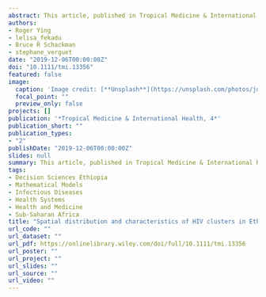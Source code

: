```yaml
---
abstract: This article, published in Tropical Medicine & International Health, aims to identify the spatial and temporal trends, and epidemiologic correlates, of HIV clusters in Ethiopia. The authors use biomarker and survey data from the 2005, 2011, and 2016 Ethiopia Demographic and Health Surveys (DHS), and the spatial-temporal distribution of HIV is estimated using the Kulldorff spatial scan statistic, a likelihood-based method for determining clustering. The study results indicate that in Ethiopia, geographic HIV clusters are driven by different risk factors. Decreasing the HIV burden will therefore require targeted interventions.
authors:
- Roger Ying
- lelisa_fekadu
- Bruce R Schackman
- stephane_verguet
date: "2019-12-06T00:00:00Z"
doi: "10.1111/tmi.13356"
featured: false
image:
  caption: 'Image credit: [**Unsplash**](https://unsplash.com/photos/jdD8gXaTZsc)'
  focal_point: ""
  preview_only: false
projects: []
publication: '*Tropical Medicine & International Health, 4*'
publication_short: ""
publication_types:
- "2"
publishDate: "2019-12-06T00:00:00Z"
slides: null
summary: This article, published in Tropical Medicine & International Health, aims to identify the spatial and temporal trends, and epidemiologic correlates, of HIV clusters in Ethiopia. The authors use biomarker and survey data from the 2005, 2011, and 2016 Ethiopia Demographic and Health Surveys (DHS), and the spatial-temporal distribution of HIV is estimated using the Kulldorff spatial scan statistic, a likelihood-based method for determining clustering. The study results indicate that in Ethiopia, geographic HIV clusters are driven by different risk factors. Decreasing the HIV burden will therefore require targeted interventions.
tags:
- Decision Sciences Ethiopia
- Mathematical Models
- Infectious Diseases
- Health Systems
- Health and Medicine
- Sub-Saharan Africa
title: "Spatial distribution and characteristics of HIV clusters in Ethiopia"
url_code: ""
url_dataset: ""
url_pdf: https://onlinelibrary.wiley.com/doi/full/10.1111/tmi.13356
url_poster: ""
url_project: ""
url_slides: ""
url_source: ""
url_video: ""
---
```



